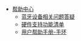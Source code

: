 - [帮助中心](/FAQ/README)
   - [蓝牙设备相关问题答疑](/FAQ/bluetooth)
   - [硬件支持功能清单](/FAQ/devicefeature)
   - [用户帮助手册-手环](/FAQ/bracelet)

